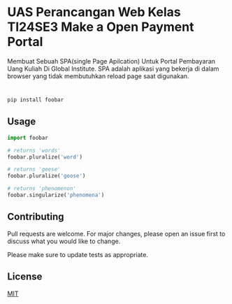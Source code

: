 # UAS Perancangan Web Kelas TI24SE3 Make a Open Payment Portal
Membuat Sebuah SPA(single Page Apilcation) Untuk Portal Pembayaran Uang Kuliah Di Global Institute.
SPA adalah aplikasi yang bekerja di dalam browser yang tidak membutuhkan reload page saat digunakan.

# 

```bash
pip install foobar
```

## Usage

```python
import foobar

# returns 'words'
foobar.pluralize('word')

# returns 'geese'
foobar.pluralize('goose')

# returns 'phenomenon'
foobar.singularize('phenomena')
```

## Contributing

Pull requests are welcome. For major changes, please open an issue first
to discuss what you would like to change.

Please make sure to update tests as appropriate.

## License

[MIT](https://choosealicense.com/licenses/mit/)
